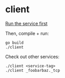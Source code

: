 # client

[Run the service first](../service)

Then, compile + run:

```
go build
./client
```

Check out other services:

```
./client <service-tag>
./client _foobarbaz._tcp
```
